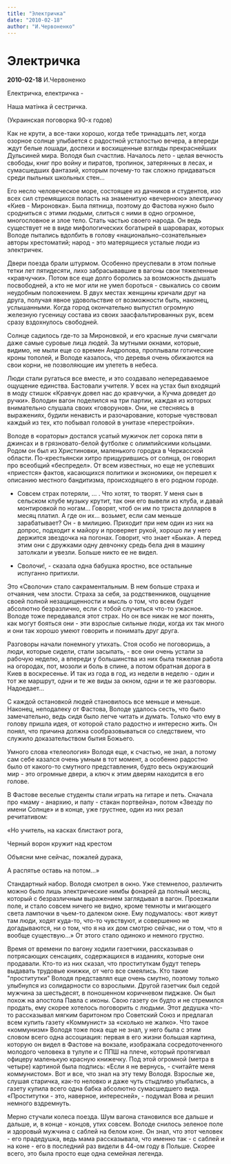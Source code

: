 ```yaml
---
title: "Электричка"
date: "2010-02-18"
author: "И.Червоненко"
---
```


# Электричка

**2010-02-18** И.Червоненко

Електричка, електричка -

Наша матінка й сестричка.

(Украинская поговорка 90-х годов)

Как не крути, а все-таки хорошо, когда тебе тринадцать лет, когда озорное солнце улыбается с радостной усталостью вечера, а впереди ждут белые лошади, доспехи и восхищенные взгляды прекраснейших Дульсиней мира. Володя был счастлив. Началось лето - целая вечность свободы, книг про войну и пиратов, тропинок, затерянных в лесах, и сумасшедших фантазий, которым почему-то так сложно придаваться среди пыльных школьных стен...

Его несло человеческое море, состоящее из дачников и студентов, изо всех сил стремящихся попасть на знаменитую «вечернюю» электричку «Киев - Мироновка». Была пятница, поэтому до Фастова нужно было сродниться с этими людьми, слиться с ними в одно огромное, многословное и злое тело. Стать частью своего народа. Он ведь существует не в виде мифологических богатырей в шароварах, которых Володе пытались вдолбить в голову «национально-сознательные» авторы хрестоматий; народ - это матерящиеся усталые люди из электричек.

Двери поезда брали штурмом. Особенно преуспевали в этом полные тетки лет пятидесяти, лихо забрасывавшие в вагоны свои тяжеленные «кравчучки». Потом все еще долго боролись за возможность дышать посвободней, а кто не мог или не умел бороться - свыкались со своим неудобным положением. В двух местах женщины кричали друг на друга, получая явное удовольствие от возможности быть, наконец, услышанными. Когда город окончательно выпустил огромную железную гусеницу состава из своих заасфальтированных рук, всем сразу вздохнулось свободней.

Солнце садилось где-то за Мироновкой, и его красные лучи смягчали даже самые суровые лица людей. За мутными окнами, которые, видимо, не мыли еще со времен Андропова, проплывали готические кроны тополей, и Володе казалось, что деревья очень обижаются на свои корни, не позволяющие им улететь в небеса.

Люди стали ругаться все вместе, и это создавало непередаваемое ощущение единства. Бастовали учителя. У всех на устах был входящий в моду стишок «Кравчук довел нас до кравчучки, а Кучма доведет до ручки». Володин вагон поделился на три партии, каждая из которых внимательно слушала своих «говорунов». Они, не стесняясь в выражениях, будили ненависть и разочарование, которые чувствовал каждый из тех, кто побывал головой в унитазе «перестройки».

Володе в «ораторы» достался усатый мужичок лет сорока пяти в джинсах и в грязновато-белой футболке с олимпийскими кольцами. Родом он был из Христиновки, маленького городка в Черкасской области. По-крестьянски хитро прищурившись от солнца, он говорил про всеобщий «беспредел». От всем известных, но еще не успевших «приестся» фактов, касающихся политики и экономики, он перешел к описанию местного бандитизма, происходящего в его родном городе.

- Совсем страх потеряли, ... . Что хотят, то творят. У меня сын в сельском клубе музыку крутит, так они его вывели из клуба, и давай монтировкой по ногам... Говорят, чтоб он им по триста долларов в месяц платил. А где он их... возьмет, если сам меньше зарабатывает? Он - в милицию. Приходит при нем один из них на допрос, подходит к майору и проверяет рукой, хорошо ли у него держится звездочка на погонах. Говорит, что знает «Быка». А перед этим они с дружками одну девчонку средь бела дня в машину затолкали и увезли. Больше никто ее не видел.

- Сволочи!, - сказала одна бабушка яростно, все остальные испуганно притихли.

Это «Сволочи» стало сакраментальным. В нем больше страха и отчаяния, чем злости. Страха за себя, за родственников, ощущение своей полной незащищенности и мысль о том, что всем будет абсолютно безразлично, если с тобой случиться что-то ужасное. Володе тоже передавался этот страх. Но он все никак не мог понять, как могут бояться они - эти взрослые сильные люди, когда их так много и они так хорошо умеют говорить и понимать друг друга.

Разговоры начали понемногу утихать. Стоя особо не поговоришь, а люди, которые сидели, стали засыпать, - все они очень устали за рабочую неделю, а впереди у большинства из них была тяжелая работа на огородах, пот, мозоли и боль в спине, а потом обратная дорога в Киев в воскресенье. И так из года в год, из недели в неделю - один и тот же маршрут, одни и те же виды за окном, одни и те же разговоры. Надоедает...

С каждой остановкой людей становилось все меньше и меньше. Наконец, неподалеку от Фастова, Володе удалось сесть, что было замечательно, ведь сидя было легче читать и думать. Только что ему в голову пришла идея, от которой стало радостно и интересно жить. Он понял, что причина должна сообразовываться со следствием, что служило доказательством бытия Божьего.

Умного слова «телеология» Володя еще, к счастью, не знал, а потому сам себе казался очень умным в тот момент, а особенно радостно было от какого-то смутного представления, будто весь окружающий мир - это огромные двери, а ключ к этим дверям находится в его голове.

В Фастове веселые студенты стали играть на гитаре и петь. Сначала про «маму - анархию, и папу - стакан портвейна», потом «Звезду по имени Солнце» и в конце, уже грустнее, один из них резал речитативом:

 «Но учитель, на касках блистают рога,

Черный ворон кружит над крестом

Объясни мне сейчас, пожалей дурака,

А распятье оставь на потом...»

Стандартный набор. Володя смотрел в окно. Уже стемнелоо, различить можно было лишь электрические нимбы фонарей да полный месяц, который с безразличным выражением заглядывал в вагон. Проезжали поле, и стало совсем ничего не видно, кроме темноты и мигающего света лампочки в чьем-то далеком окне. Ему подумалось: «вот живут там люди, ходят куда-то, что-то чувствуют, и совершенно не догадываются, ни о том, что я на их дом смотрю сейчас, ни о том, что я вообще существую...» От этого стало одиноко и немного грустно.

Время от времени по вагону ходили газетчики, рассказывая о потрясающих сенсациях, содержащихся в изданиях, которые они продавали. Кто-то из них сказал, что проституткам будут теперь выдавать трудовые книжки, от чего все смеялись. Кто такие "проститутки" Володя представлял еще очень смутно, поэтому только улыбнулся из солидарности со взрослыми. Другой газетчик был седой мужчина за шестьдесят, в поношенном коричневом пиджаке. Он был похож на апостола Павла с иконы. Свою газету он будто и не стремился продать, ему скорее хотелось поговорить с людьми. Этот дедушка что-то рассказывал мягким баритоном про Советский Союз и предлагал всем купить газету «Коммунист» за «сколько не жалко». Что такое «коммунизм» Володя тоже пока еще не знал, у него была с этим словом всего одна ассоциация: первая в его жизни большая картина, которую он видел в Фастове на вокзале, изображала сосредоточенного молодого человека в тулупе и с ППШ на плече, который протягивал офицеру маленькую красную книжечку. Под этой огромной (метра в четыре) картиной была подпись: «Если я не вернусь, - считайте меня коммунистом». Вот и все, что знал на эту тему Володя. Взрослые же, слушая старичка, как-то неловко и даже чуть стыдливо улыбались, а газету купила всего одна бабка абсолютно сумасшедшего вида. «Проститутки - это, наверное, интересней», - подумал Вова и решил немного вздремнуть.

Мерно стучали колеса поезда. Шум вагона становился все дальше и дальше, и, в конце - концов, утих совсем. Володе снилось зеленое поле и здоровый мужчина с саблей на белом коне. Он знал, что этот человек - его прадедушка, ведь мама рассказывала, что именно так - с саблей и на коне - его в последний раз видели в 44-ом году в Польше. Скорее всего, это была просто еще одна семейная легенда.